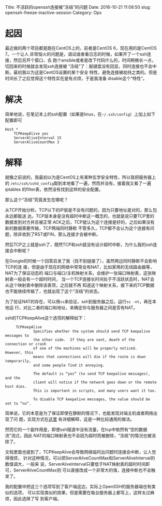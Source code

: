 Title:      不活跃的openssh连接被“冻结”的问题
Date:       2016-10-21 11:08:50
slug:       openssh-freeze-inactive-session
Category:   Ops

# 起因
最近做的两个项目都是跑在CentOS上的，前者是CentOS 6，现在用的是CentOS 7。一个让人
非常恼火的问题是，调试或者看日志的时候，如果开了一个ssh连接，然后另开个窗口，去
跑个ansible或者是改下代码什么的，时间稍微长一点，切回来的时候就会发现ssh连接被
“冻结”了：敲键盘没有回显，同时连接也不会中断。最初我以为这是CentOS设置的某个安全
特性，避免连接被劫持之类的。但是时间长了之后觉得这个特性实在是有点烦，于是我准备
disable这个“特性”。


# 解决
简单地说，在笔记本上的ssh配置（如果是linux，在`~/.ssh/config`）上加上如下配置即可

```sshconfig
Host *
    TCPKeepAlive yes
    ServerAliveInterval 15
    ServerAliveCountMax 3
```

# 解释
就像之前说的，我最初以为是CentOS上有某种玄学安全特性，所以我把服务器上的
`/etc/ssh/sshd_config`取到本地看了一遍，然而并没有，接着我又看了一遍iptables
的filter表，依然没有找到这样的安全配置。

那么这个“冻结”究竟发生在哪呢？

从TCP开始分析。TCP以下的IP层是不会有问题的，因为只要地址是对的，那么包永远都能送
达。TCP层本身是没有超时中断这一概念的，也就是说只要TCP里的数据发到对方并且被正常
ACK之后，TCP就认为这个连接是好的，之后如果没有新的数据需要传输，TCP两端同时静默
不管多久，TCP都不会认为这个连接有问题，除非收到了RST或FIN，那么连接才会被中断。

然后TCP之上就是ssh了，既然TCP和ssh就没有设计超时中断，为什么我的ssh连接会中断呢？

在Google的时候一个回答启发了我（找不到链接了），虽然两边同时静默不会影响TCP的连
接，但是由于现在的网络中常常会有NAT，比如家用的无线路由器等，NAT为了保证动态的
端口与端口/主机映射关系，会维护一张端口映射表，这张映射表一般会有一个超时时间，
当一个TCP连接长时间处于不活跃状态时，NAT会从这个映射表中删除该表项，之后就不再
知道这个映射关系，接下来的TCP数据也不能继续传输了，也就出现了这个“冻结”的状态。

为了验证NAT的存在，可以用`ss`来验证，ssh到服务器之后，运行`ss -nt`，再在本地运
行，对比二者的端口和地址，来确定你与服务器之间是否有NAT。

ssh的TCPKeepAlive这个选项的解释如下：

```man
     TCPKeepAlive
             Specifies whether the system should send TCP keepalive messages to
             the other side.  If they are sent, death of the connection or crash
             of one of the machines will be properly noticed.  However, this
             means that connections will die if the route is down temporarily,
             and some people find it annoying.

             The default is “yes” (to send TCP keepalive messages), and the
             client will notice if the network goes down or the remote host dies.
             This is important in scripts, and many users want it too.

             To disable TCP keepalive messages, the value should be set to “no”.
```

简单说，它的本意是为了保证即使在静默的情况下，也能发现对端主机或者网络出现了问
题，实现方式在[这里](http://tldp.org/HOWTO/TCP-Keepalive-HOWTO/overview.html)
有详细解释，这是一种比较通用的做法。

然而它的一个副作用是，即使ssh隧道中没有流量，在tcp中依然有“空的数据流”流过，因此
NAT的端口映射表也不会因为超时而被删除，“冻结”的情况也被消除了。

文档里面也提到了，TCPKeepAlive会导致网络临时出问题时连接会中断，让人觉得很烦，
针对这种情况，可以把ServerAliveCountMax和ServerAliveInterval的数值调大，一般来
说，ServerAliveInterval只要低于NAT映射表的超时时间即可，ServerAliveCountMax则
可以直接改成一个非常大的值，连接中断也不会触发了。

我的配置中把这三个选项写到了客户端这边，实际上OpenSSH的服务器端也有类似的选项，
可以实现类似的效果，但是需要在每台服务器上都写上，这样太过麻烦，因此选择了写
到客户端。
